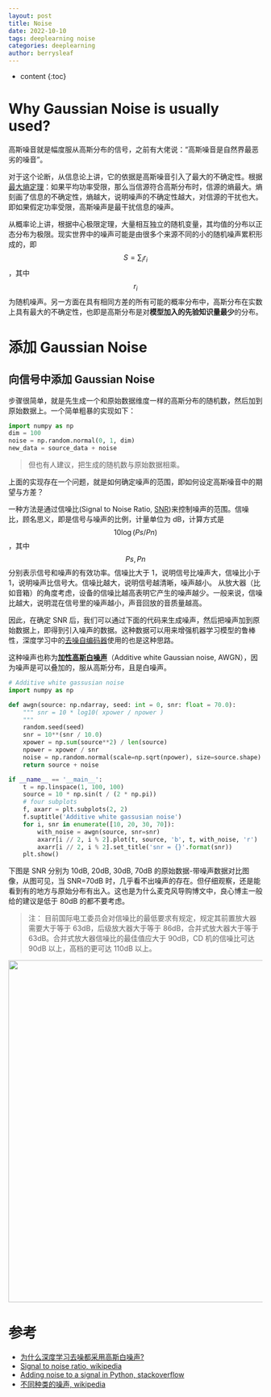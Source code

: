 ```yaml
---
layout: post
title: Noise
date: 2022-10-10
tags: deeplearning noise
categories: deeplearning
author: berrysleaf
---
```

* content
{:toc}



# Why Gaussian Noise is usually used?



高斯噪音就是幅度服从高斯分布的信号，之前有大佬说：“高斯噪音是自然界最恶劣的噪音”。

对于这个论断，从信息论上讲，它的依据是高斯噪音引入了最大的不确定性。根据[最大熵定理](https://baike.baidu.com/item/%E6%9C%80%E5%A4%A7%E7%86%B5%E5%8E%9F%E7%90%86/9938383)：如果平均功率受限，那么当信源符合高斯分布时，信源的熵最大。熵刻画了信息的不确定性，熵越大，说明噪声的不确定性越大，对信源的干扰也大。即如果假定功率受限，高斯噪声是最干扰信息的噪声。

从概率论上讲，根据中心极限定理，大量相互独立的随机变量，其均值的分布以正态分布为极限。现实世界中的噪声可能是由很多个来源不同的小的随机噪声累积形成的，即 $$S = \sum_i{r_i}$$ ，其中 $$r_i$$ 为随机噪声。另一方面在具有相同方差的所有可能的概率分布中，高斯分布在实数上具有最大的不确定性，也即是高斯分布是对**模型加入的先验知识量最少**的分布。

# 添加 Gaussian Noise
## 向信号中添加 Gaussian Noise
步骤很简单，就是先生成一个和原始数据维度一样的高斯分布的随机数，然后加到原始数据上。一个简单粗暴的实现如下：

```python
import numpy as np
dim = 100
noise = np.random.normal(0, 1, dim)
new_data = source_data + noise
```

> 但也有人建议，把生成的随机数与原始数据相乘。

上面的实现存在一个问题，就是如何确定噪声的范围，即如何设定高斯噪音中的期望与方差？

一种方法是通过信噪比(Signal to Noise Ratio, [SNR](https://en.wikipedia.org/wiki/Signal-to-noise_ratio))来控制噪声的范围。信噪比，顾名思义，即是信号与噪声的比例，计量单位为 dB，计算方式是 $$10\log(Ps/Pn)$$，其中 $$Ps, Pn$$分别表示信号和噪声的有效功率。信噪比大于 1，说明信号比噪声大，信噪比小于 1，说明噪声比信号大。信噪比越大，说明信号越清晰，噪声越小。
从放大器（比如音箱）的角度考虑，设备的信噪比越高表明它产生的噪声越少。一般来说，信噪比越大，说明混在信号里的噪声越小，声音回放的音质量越高。

因此，在确定 SNR 后，我们可以通过下面的代码来生成噪声，然后把噪声加到原始数据上，即得到引入噪声的数据。这种数据可以用来增强机器学习模型的鲁棒性，深度学习中的[去噪自编码器]({{site.baseurl}}/2022/10/10/autoencoder/)使用的也是这种思路。 

这种噪声也称为[**加性高斯白噪声**](https://zh.wikipedia.org/wiki/%E5%8A%A0%E6%80%A7%E9%AB%98%E6%96%AF%E7%99%BD%E5%99%AA%E5%A3%B0)（Additive white Gaussian noise, AWGN），因为噪声是可以叠加的，服从高斯分布，且是白噪声。

```python
# Additive white gassusian noise
import numpy as np

def awgn(source: np.ndarray, seed: int = 0, snr: float = 70.0):
    """ snr = 10 * log10( xpower / npower )
    """
    random.seed(seed)
    snr = 10**(snr / 10.0)
    xpower = np.sum(source**2) / len(source)
    npower = xpower / snr
    noise = np.random.normal(scale=np.sqrt(npower), size=source.shape)
    return source + noise

if __name__ == '__main__':
    t = np.linspace(1, 100, 100)
    source = 10 * np.sin(t / (2 * np.pi))
    # four subplots
    f, axarr = plt.subplots(2, 2)
    f.suptitle('Additive white gassusian noise')
    for i, snr in enumerate([10, 20, 30, 70]):
        with_noise = awgn(source, snr=snr)
        axarr[i // 2, i % 2].plot(t, source, 'b', t, with_noise, 'r')
        axarr[i // 2, i % 2].set_title('snr = {}'.format(snr))
    plt.show()
```

下图是 SNR 分别为 10dB, 20dB, 30dB, 70dB 的原始数据-带噪声数据对比图像，从图可见，当 SNR=70dB 时，几乎看不出噪声的存在。但仔细观察，还是能看到有的地方与原始分布有出入。这也是为什么麦克风导购博文中，良心博主一般给的建议是低于 80dB 的都不要考虑。

> 注： 目前国际电工委员会对信噪比的最低要求有规定，规定其前置放大器需要大于等于 63dB，后级放大器大于等于 86dB，合并式放大器大于等于 63dB。合并式放大器信噪比的最佳值应大于 90dB，CD 机的信噪比可达 90dB 以上，高档的更可达 110dB 以上。

<img src="https://file.ddot.cc/imagehost/2022/awgn.png" width=678pt>


# 参考
- [为什么深度学习去噪都采用高斯白噪声?](https://www.zhihu.com/question/67938028)
- [Signal to noise ratio, wikipedia](https://en.wikipedia.org/wiki/Signal-to-noise_ratio)
- [Adding noise to a signal in Python, stackoverflow](https://stackoverflow.com/questions/14058340/adding-noise-to-a-signal-in-python)
- [不同种类的噪声, wikipedia](https://en.wikipedia.org/wiki/Noise_(signal_processing))

